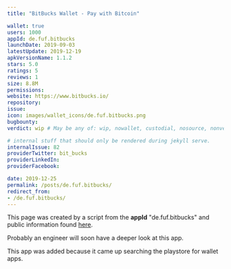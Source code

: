 ```yaml
---
title: "BitBucks Wallet - Pay with Bitcoin"

wallet: true
users: 1000
appId: de.fuf.bitbucks
launchDate: 2019-09-03
latestUpdate: 2019-12-19
apkVersionName: 1.1.2
stars: 5.0
ratings: 5
reviews: 1
size: 8.8M
permissions:
website: https://www.bitbucks.io/
repository:
issue:
icon: images/wallet_icons/de.fuf.bitbucks.png
bugbounty:
verdict: wip # May be any of: wip, nowallet, custodial, nosource, nonverifiable, verifiable, bounty, cert1, cert2, cert3

# internal stuff that should only be rendered during jekyll serve.
internalIssue: 82
providerTwitter: bit_bucks
providerLinkedIn:
providerFacebook: 

date: 2019-12-25
permalink: /posts/de.fuf.bitbucks/
redirect_from:
- /de.fuf.bitbucks/
---
```


This page was created by a script from the **appId** "de.fuf.bitbucks" and public
information found
[here](https://play.google.com/store/apps/details?id=de.fuf.bitbucks).

Probably an engineer will soon have a deeper look at this app.

This app was added because it came up searching the playstore for wallet apps.
